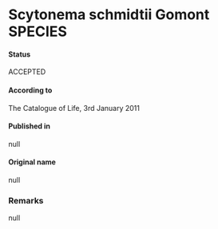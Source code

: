 # Scytonema schmidtii Gomont SPECIES

#### Status
ACCEPTED

#### According to
The Catalogue of Life, 3rd January 2011

#### Published in
null

#### Original name
null

### Remarks
null